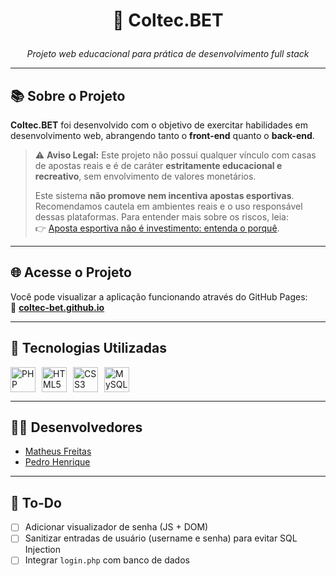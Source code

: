 # <p align="center">🎯 Coltec.BET</p>

<p align="center"><em>Projeto web educacional para prática de desenvolvimento full stack</em></p>

---

## 📚 Sobre o Projeto

**Coltec.BET** foi desenvolvido com o objetivo de exercitar habilidades em desenvolvimento web, abrangendo tanto o **front-end** quanto o **back-end**.  

> ⚠️ **Aviso Legal:** Este projeto não possui qualquer vínculo com casas de apostas reais e é de caráter **estritamente educacional e recreativo**, sem envolvimento de valores monetários.  
>  
> Este sistema **não promove nem incentiva apostas esportivas**. Recomendamos cautela em ambientes reais e o uso responsável dessas plataformas. Para entender mais sobre os riscos, leia:  
> 👉 [Aposta esportiva não é investimento: entenda o porquê](https://investalk.bb.com.br/noticias/quero-aprender/aposta-esportiva-nao-e-investimento-entenda-por-que).

---

## 🌐 Acesse o Projeto

Você pode visualizar a aplicação funcionando através do GitHub Pages:  
🔗 **[coltec-bet.github.io](https://matheusfvieira.github.io/ColtecBet/)**

---

## 🚀 Tecnologias Utilizadas

<div style="display: flex; gap: 10px; align-items: center;">
  <img src="https://cdn.jsdelivr.net/gh/devicons/devicon/icons/php/php-original.svg" height="40" alt="PHP" />
  <img src="https://cdn.jsdelivr.net/gh/devicons/devicon/icons/html5/html5-original.svg" height="40" alt="HTML5" />
  <img src="https://cdn.jsdelivr.net/gh/devicons/devicon/icons/css3/css3-original.svg" height="40" alt="CSS3" />
  <img src="https://cdn.jsdelivr.net/gh/devicons/devicon/icons/mysql/mysql-original.svg" height="40" alt="MySQL" />
</div>


---

## 👨‍💻 Desenvolvedores

- [Matheus Freitas](https://github.com/MatheusFVieira)  
- [Pedro Henrique](https://github.com/DevWannabe-dot)

---

## 📌 To-Do

- [ ] Adicionar visualizador de senha (JS + DOM)
- [ ] Sanitizar entradas de usuário (username e senha) para evitar SQL Injection
- [ ] Integrar `login.php` com banco de dados
